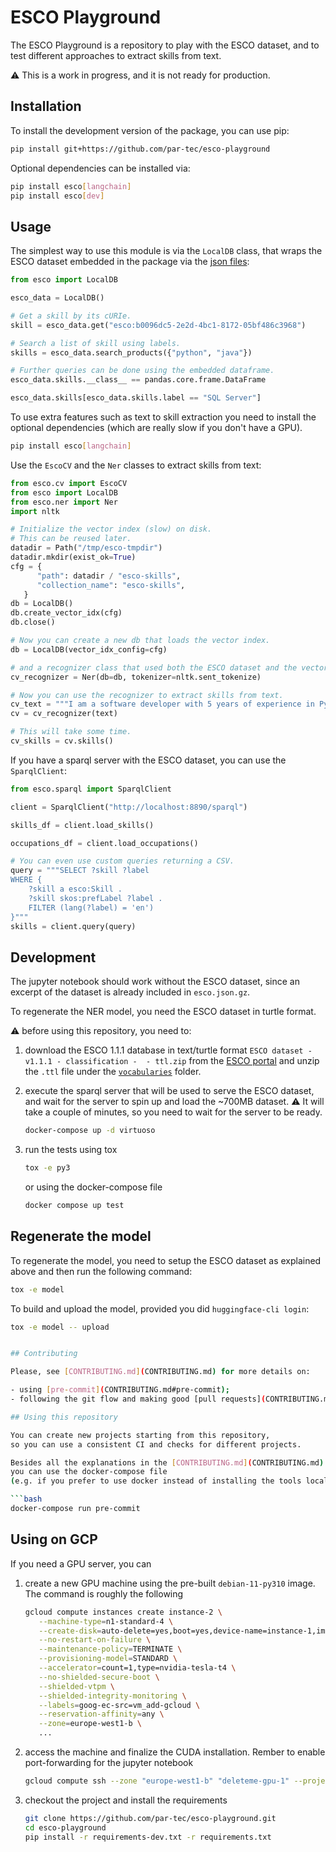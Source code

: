 # ESCO Playground

The ESCO Playground is a repository to play with the ESCO dataset,
and to test different approaches to extract skills from text.

:warning: This is a work in progress, and it is not ready for production.

## Installation

To install the development version of the package, you can use pip:

```bash
pip install git+https://github.com/par-tec/esco-playground
```

Optional dependencies can be installed via:

```bash
pip install esco[langchain]
pip install esco[dev]
```

## Usage

The simplest way to use this module is via the `LocalDB` class,
that wraps the ESCO dataset embedded in the package via the [json files](esco/esco.json.gz):

```python
from esco import LocalDB

esco_data = LocalDB()

# Get a skill by its cURIe.
skill = esco_data.get("esco:b0096dc5-2e2d-4bc1-8172-05bf486c3968")

# Search a list of skill using labels.
skills = esco_data.search_products({"python", "java"})

# Further queries can be done using the embedded dataframe.
esco_data.skills.__class__ == pandas.core.frame.DataFrame

esco_data.skills[esco_data.skills.label == "SQL Server"]
```

To use extra features such as text to skill extraction
you need to install the optional dependencies
(which are really slow if you don't have a GPU).

```bash
pip install esco[langchain]
```

Use the `EscoCV` and the `Ner` classes to extract skills from text:

```python
from esco.cv import EscoCV
from esco import LocalDB
from esco.ner import Ner
import nltk

# Initialize the vector index (slow) on disk.
# This can be reused later.
datadir = Path("/tmp/esco-tmpdir")
datadir.mkdir(exist_ok=True)
cfg = {
      "path": datadir / "esco-skills",
      "collection_name": "esco-skills",
   }
db = LocalDB()
db.create_vector_idx(cfg)
db.close()

# Now you can create a new db that loads the vector index.
db = LocalDB(vector_idx_config=cfg)

# and a recognizer class that used both the ESCO dataset and the vector index.
cv_recognizer = Ner(db=db, tokenizer=nltk.sent_tokenize)

# Now you can use the recognizer to extract skills from text.
cv_text = """I am a software developer with 5 years of experience in Python and Java."""
cv = cv_recognizer(text)

# This will take some time.
cv_skills = cv.skills()
```

If you have a sparql server with the ESCO dataset, you can use the `SparqlClient`:

```python
from esco.sparql import SparqlClient

client = SparqlClient("http://localhost:8890/sparql")

skills_df = client.load_skills()

occupations_df = client.load_occupations()

# You can even use custom queries returning a CSV.
query = """SELECT ?skill ?label
WHERE {
    ?skill a esco:Skill .
    ?skill skos:prefLabel ?label .
    FILTER (lang(?label) = 'en')
}"""
skills = client.query(query)
```

## Development

The jupyter notebook should work without the ESCO dataset,
since an excerpt of the dataset is already included in `esco.json.gz`.

To regenerate the NER model, you need the ESCO dataset in turtle format.

:warning: before using this repository, you need to:

1. download the ESCO 1.1.1 database in text/turtle format
`ESCO dataset - v1.1.1 - classification -  - ttl.zip`
from the [ESCO portal](https://ec.europa.eu/esco/portal)
and unzip the `.ttl` file under the [`vocabularies`](vocabularies/) folder.

1. execute the sparql server that will be used to serve the ESCO dataset,
   and wait for the server to spin up and load the ~700MB dataset.
   :warning: It will take a couple of minutes,
   so you need to wait for the server to be ready.

   ```bash
   docker-compose up -d virtuoso
   ```

1. run the tests
   using tox

   ```bash
   tox -e py3
   ```

   or using the docker-compose file

   ```bash
   docker compose up test
   ```

## Regenerate the model

To regenerate the model, you need to setup the ESCO dataset as explained above
and then run the following command:

```bash
tox -e model
```

To build and upload the model, provided you did `huggingface-cli login`:

```bash
tox -e model -- upload
```

```bash

## Contributing

Please, see [CONTRIBUTING.md](CONTRIBUTING.md) for more details on:

- using [pre-commit](CONTRIBUTING.md#pre-commit);
- following the git flow and making good [pull requests](CONTRIBUTING.md#making-a-pr).

## Using this repository

You can create new projects starting from this repository,
so you can use a consistent CI and checks for different projects.

Besides all the explanations in the [CONTRIBUTING.md](CONTRIBUTING.md) file,
you can use the docker-compose file
(e.g. if you prefer to use docker instead of installing the tools locally)

```bash
docker-compose run pre-commit
```

## Using on GCP

If you need a GPU server, you can

1. create a new GPU machine using the pre-built `debian-11-py310` image.
   The command is roughly the following

   ```bash
   gcloud compute instances create instance-2 \
      --machine-type=n1-standard-4 \
      --create-disk=auto-delete=yes,boot=yes,device-name=instance-1,image=projects/ml-images/global/images/c0-deeplearning-common-gpu-v20231209-debian-11-py310,mode=rw,size=80,type=projects/${PROJECT}/zones/europe-west1-b/diskTypes/pd-standard \
      --no-restart-on-failure \
      --maintenance-policy=TERMINATE \
      --provisioning-model=STANDARD \
      --accelerator=count=1,type=nvidia-tesla-t4 \
      --no-shielded-secure-boot \
      --shielded-vtpm \
      --shielded-integrity-monitoring \
      --labels=goog-ec-src=vm_add-gcloud \
      --reservation-affinity=any \
      --zone=europe-west1-b \
      ...

   ```

2. access the machine and finalize the CUDA installation. Rember to enable port-forwarding for the jupyter notebook

   ```bash
   gcloud compute ssh --zone "europe-west1-b" "deleteme-gpu-1" --project "esco-test" -- -NL 8081:localhost:8081

   ```

3. checkout the project and install the requirements

   ```bash
   git clone https://github.com/par-tec/esco-playground.git
   cd esco-playground
   pip install -r requirements-dev.txt -r requirements.txt
   ```
